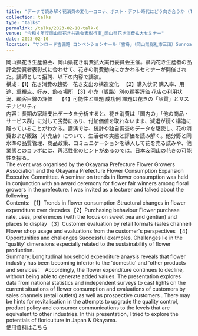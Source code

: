 ```yaml
---
title: "データで読み解く花消費の変化～コロナ、ポスト・デフレ時代にどう向き合うか (The changing phase of flower consumption seen through the time-series data - how to face the post-corona post-deflation era)"
collection: talks
type: "talks"
permalink: /talks/2023-02-10-talk-6
venue: "令和４年度岡山県花き共進会表彰行事_岡山県花き消費拡大セミナー"
date: 2023-02-10
location: "サンロード吉備路 コンベンションホール「雪舟」（岡山県総社市三須）Sunroad Kibiji, Sojya, Okayama pref, Japan"
---
```


岡山県花き生産協会、岡山県花き消費拡大実行委員会主催。県内花き生産者の品評会受賞者表彰式に合わせて、花きの消費動向にかかわるセミナーが開催された。講師として招聘、以下の内容で講演。  
構成：【1】花き消費の趨勢　花き支出の構造変化 　【2】購入状況  購入率、用途、重視点、好み、飾る場所  【3】小売（販路）別の顧客評価  花店の利用状況、顧客目線の評価　 【4】可能性と課題 成功例  課題は花きの「品質」とサステナビリティ  
内容：長期の家計支出データを分析すると、花き消費は「国内の」「他の商品・サービス群」に対して劣勢にあり、付加価値を取れないまま、減退が続く構造に陥っていることがわかる。講演では、統計や独自調査のデータを駆使し、花の消費および販路（小売店）について、生活者の実態と評価を読み解く。他分野と同水準の品質管理、商品政策、コミュニケーションを導入して花を売る試みや、他業態とのコラボには、再活性化のヒントがあるのでは。日本＆岡山の花きの可能性を探る。  
The event was organised by the Okayama Prefecture Flower Growers Association and the Okayama Prefecture Flower Consumption Expansion Executive Committee. A seminar on trends in flower consumption was held in conjunction with an award ceremony for flower fair winners among floral growers in the prefecture. I was invited as a lecturer and talked about the following.  
Contents: 【1】Trends in flower consumption  Structural changes in flower expenditure over decades   【2】Purchasing behaviour  Flower purchase rate, uses, preferences (with the focus on sweet pea and gentian) and places to display   【3】Customer evaluation by retail formats (sales channel)   Flower shop usage and evaluations from the customer's perspectives   【4】Opportunities and challenges   Successful examples. Challenges lie in the 'quality' dimensions especially related to the sustainability of flower production.  
Summary: Longitudinal household expenditure anaysis reveals that flower industry has been becoming inferior to the 'domestic' and 'other products and services'.　Accordingly, the flower expenditure continues to decline, without being able to generate added values.  The presentation explores data from national statistics and independent surveys to cast lights on the current situations of flower consumption and evaluations of customers by sales channels (retail outlets) as well as prospective customers . There may be hints for revitalisation in the attempts to upgrade the quality control, product policy and consumer communications to the levels that are equivalent to other industries.  In this presentation, I tried to explore the potentials of floriculture in Japan & Okayama.    
[使用資料はこちら](http://dx.doi.org/10.13140/RG.2.2.16282.31689)  


